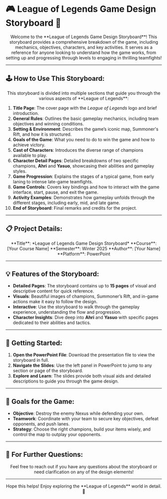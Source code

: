# 🎮 League of Legends Game Design Storyboard 📜

<center>Welcome to the **League of Legends Game Design Storyboard**! This storyboard provides a comprehensive breakdown of the game, including mechanics, objectives, characters, and key activities. It serves as a reference for anyone looking to understand how the game works, from setting up and progressing through levels to engaging in thrilling teamfights! </center>

---

## 🕹️ **How to Use This Storyboard**:

<center>This storyboard is divided into multiple sections that guide you through the various aspects of **League of Legends**:</center>

1. **Title Page**: The cover page with the *League of Legends* logo and brief introduction.
2. **General Rules**: Outlines the basic gameplay mechanics, including team objectives and winning conditions.
3. **Setting & Environment**: Describes the game’s iconic map, Summoner's Rift, and how it is structured.
4. **Goals of the Game**: What you need to do to win the game and how to achieve victory.
5. **Cast of Characters**: Introduces the diverse range of champions available to play.
6. **Character Detail Pages**: Detailed breakdowns of two specific champions, **Ahri** and **Yasuo**, showcasing their abilities and gameplay styles.
7. **Game Progression**: Explains the stages of a typical game, from early laning to intense late-game teamfights.
8. **Game Controls**: Covers key bindings and how to interact with the game interface, start, pause, and exit the game.
9. **Activity Examples**: Demonstrates how gameplay unfolds through the different stages, including early, mid, and late game.
10. **End of Storyboard**: Final remarks and credits for the project.

---

## 📋 **Project Details**:

<center>**Title**: *League of Legends Game Design Storyboard*  
**Course**: [Your Course Name]  
**Semester**: Winter 2025  
**Author**: [Your Name]  
**Platform**: PowerPoint</center>

---

## 💡 **Features of the Storyboard**:

- **Detailed Pages**: The storyboard contains up to **15 pages** of visual and descriptive content for quick reference.
- **Visuals**: Beautiful images of champions, Summoner’s Rift, and in-game actions make it easy to follow the design.
- **Interactive**: Use the storyboard to walk through the gameplay experience, understanding the flow and progression.
- **Character Insights**: Dive deep into **Ahri** and **Yasuo** with specific pages dedicated to their abilities and tactics.

---

## 🏁 **Getting Started**:

1. **Open the PowerPoint File**: Download the presentation file to view the storyboard in full.
2. **Navigate the Slides**: Use the left panel in PowerPoint to jump to any section or page of the storyboard.
3. **Explore and Learn**: The slides provide both visual aids and detailed descriptions to guide you through the game design.

---

## 🎯 **Goals for the Game**:

- **Objective**: Destroy the enemy Nexus while defending your own.
- **Teamwork**: Coordinate with your team to secure key objectives, defeat opponents, and push lanes.
- **Strategy**: Choose the right champions, build your items wisely, and control the map to outplay your opponents.

---

## 🚀 **For Further Questions**:

<center>Feel free to reach out if you have any questions about the storyboard or need clarification on any of the design elements!</center>

---

<center>Hope this helps! Enjoy exploring the **League of Legends** world in detail. 🌟</center>
